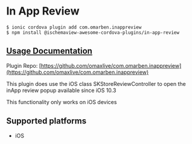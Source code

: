 # In App Review

```
$ ionic cordova plugin add com.omarben.inappreview
$ npm install @ischemaview-awesome-cordova-plugins/in-app-review
```

## [Usage Documentation](https://danielsogl.gitbook.io/awesome-cordova-plugins/plugins/in-app-review/)

Plugin Repo: [https://github.com/omaxlive/com.omarben.inappreview](https://github.com/omaxlive/com.omarben.inappreview)

This plugin does use the iOS class SKStore​Review​Controller to open the inApp review popup available since iOS 10.3

This functionality only works on iOS devices

## Supported platforms

- iOS
  



